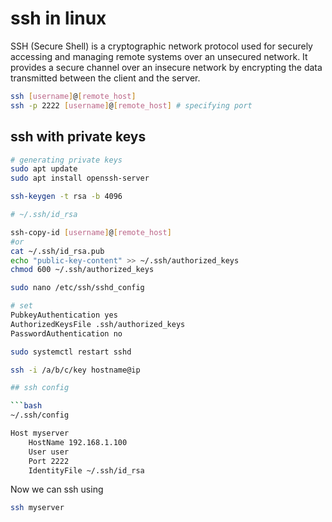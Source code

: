 # ssh in linux

SSH (Secure Shell) is a cryptographic network protocol used for securely accessing and managing remote systems over an unsecured network. It provides a secure channel over an insecure network by encrypting the data transmitted between the client and the server.

```bash
ssh [username]@[remote_host] 
ssh -p 2222 [username]@[remote_host] # specifying port
```

## ssh with private keys

```bash
# generating private keys
sudo apt update
sudo apt install openssh-server

ssh-keygen -t rsa -b 4096

# ~/.ssh/id_rsa

ssh-copy-id [username]@[remote_host]
#or
cat ~/.ssh/id_rsa.pub
echo "public-key-content" >> ~/.ssh/authorized_keys
chmod 600 ~/.ssh/authorized_keys

sudo nano /etc/ssh/sshd_config

# set
PubkeyAuthentication yes
AuthorizedKeysFile .ssh/authorized_keys
PasswordAuthentication no

sudo systemctl restart sshd

```

```bash
ssh -i /a/b/c/key hostname@ip

## ssh config

```bash
~/.ssh/config
```

```bash
Host myserver
    HostName 192.168.1.100
    User user
    Port 2222
    IdentityFile ~/.ssh/id_rsa
```

Now we can ssh using 

```bash
ssh myserver
```

